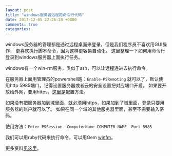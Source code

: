 ```yaml
---
layout: post
title: "windows服务器远程跑命令行代码"
date: 2017-12-05 22:26:28 +0800
comments: true
categories: 
---
```


windows服务器的管理都是通过远程桌面来登录，但是我们程序员不喜欢用GUI操作，
更喜欢执行脚本命令，因为这样更容易自动化。
这里整理一下如何用命令行登录到windows服务器上面执行任务。

windows有一个win-rm服务，类似于ssh，可以让远程连进去执行命令。

在服务器上面用管理员的powershell跑：`Enable-PSRemoting`
就可以了，默认使用http 5985端口。记得设置服务器或者云的安全设置把对应端口开启。
如果要开放给外网，要用https，[这里是](http://www.pstips.net/configure-winrm-under-https-transport.html)配置方法。

如果没有把服务器加到域里面，就必须用https，如果加到了域里面，登录只要用服务器的账户就可以了。
如果在同一个域的其他服务器里面，甚至不需要输入密码。

使用方法：`Enter-PSSession -ComputerName COMPUTER-NAME -Port 5985`

我们可以用ruby代码来执行命令，可以用Gem [winfm](https://github.com/WinRb/WinRM)。

更多资料[见这里](http://www.pstips.net/remote-manage-vm-hosted-on-windows-azure.html)。

